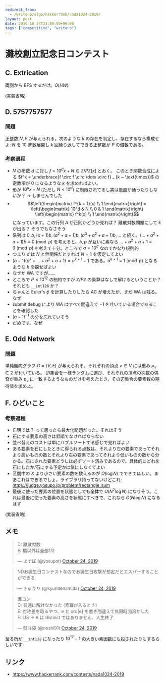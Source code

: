 ```yaml
---
redirect_from:
  - /writeup/algo/hackerrank/nada1024-2019/
layout: post
date: 2019-10-24T23:59:59+09:00
tags: ["competitive", "writeup"]
---
```


# 灘校創立記念日コンテスト

## C. Extrication

両側から BFS するだけ。$O(HW)$

(実装省略)

## D. 5757757577

### 問題

正整数 $N, P$ が与えられる。次のような $k$ の存在を判定し、存在するなら構成せよ:  $N$ を $10$ 進数展開し $k$ 回繰り返してできる正整数が $P$ の倍数である。

### 考察過程

-   $N$ の桁数 $d$ に対し $f = 10^d x + N \in \mathbb{Z}/P\mathbb{Z}[x]$ とおく。
    このとき関数合成による $f^k = \underbrace{f \circ f \circ \dots \circ f} _ {k ~ \text{times}}$ の定数項が $0$ になるような $k$ を求めればよい。
-   形が $10^d x + N$ (ただし $N \lt 10^d$) に制限されてるし実は愚直が通ったりしないか？ → しませんでした
-   $$\left(\begin{matrix} f^{k + 1}(x) \\ 1 \end{matrix}\right) = \left(\begin{matrix} 10^d & N \\ 0 & 1 \end{matrix}\right) \left(\begin{matrix} f^k(x) \\ 1 \end{matrix}\right)$$ になっています。この行列 $A$ が正則かどうか見れば？ 離散対数問題にして $k$ が出る？ そうでもなさそう
-   系列は $0, b, (a + 1)b, (a^2 + a + 1)b, (a^3 + a^2 + a + 1)b, \dots$ と続く。$(\dots + a^2 + a + 1)b \equiv 0 \pmod{p}$ を考えると、$b, p$ が互いに素なら $\dots + a^2 + a + 1 \equiv 0 \pmod{p}$ を考えて十分。ところで $a = 10^d$ なのでかなり規則的
-   つまり $d$ は $N$ と無関係だとすれば $N = 1$ を仮定してよい
-   $(a - 1)(a^k + \dots + a^2 + a + 1) = a^{k + 1} - 1$ である。$a^{k + 1} \equiv 1 \pmod{p}$ となるような $k$ を探せばよい
-   なぜか WA ですが……
-   ところで $P \le 10^{12}$ の制約ですが $\mathbb{Z}/P\mathbb{Z}$ の乗算はなしで解けるということか？ それとも `__int128` か？
-   ちゃんと Euler's $\phi$ を計算したりしたら AC が増えたが、まだ WA は残る。なぜ
-   submit debug により WA はすべて間違えて $-1$ を吐いている場合であることを確認した
-   $(a - 1)^{-1}$ の分を忘れていそう
-   だめです。なぜ

## E. Odd Network

### 問題

単純無向グラフ $G = (V, E)$ が与えられる。それぞれの頂点 $v \in V$ には重み $p_v \in 2$ が付いている。
辺集合を一様ランダムに選び、それぞれの頂点の次数の偶奇が重み $p_v$ に一致するようなものだけを考えたとき、その辺集合の要素数の期待値を求めよ。

## F. ひどいこと

### 考察過程

-   自明では？ って思ったら最大化問題だった。それはそう
-   石にする要素の高さは昇順でなければならない
-   並べ替えのコストは単にバブルソートする感じで見ればよい
-   ある要素を石にしたときに得られる点数は、それより左の要素であってそれより高いものの数とそれより右の要素であってそれより低いものの数から分かる。石にされた要素どうしは必ずソート済みであるので、具体的にどれを石にしたか/石にする予定かは気にしなくてよい
-   区間中の $X$ より小さい要素の数を数えるのが $O(\log N)$ でできてほしい。まあこれはできるでしょ。ライブラリ持ってないけどこれ: <https://judge.yosupo.jp/problem/rectangle_sum>
-   最後に使った要素の位置を状態としても全体で $O(N^2 \log N)$ になりそう。これは最後に使った要素の高さを状態にすべきで、これなら $O(N \log N)$ になるはず

(実装省略)

## メモ

<blockquote class="twitter-tweet" data-partner="tweetdeck"><p lang="ja" dir="ltr">D: 離散対数<br>E: 橋以外は全部1/2</p>&mdash; よすぽ (@yosupot) <a href="https://twitter.com/yosupot/status/1187369813716459521?ref_src=twsrc%5Etfw">October 24, 2019</a></blockquote>
<script async src="https://platform.twitter.com/widgets.js" charset="utf-8"></script>

<blockquote class="twitter-tweet" data-partner="tweetdeck"><p lang="ja" dir="ltr">NDお誕生日コンテストなのでお誕生日攻撃が想定だとエスパーすることができる</p>&mdash; きゅうり (@kyuridenamida) <a href="https://twitter.com/kyuridenamida/status/1187369200022634497?ref_src=twsrc%5Etfw">October 24, 2019</a></blockquote>
<script async src="https://platform.twitter.com/widgets.js" charset="utf-8"></script>

<blockquote class="twitter-tweet" data-partner="tweetdeck"><p lang="ja" dir="ltr">灘コン<br>D: 普通に解けなかった (素冪が入るとき)<br>E: 対称差を取るやつ、e と ord[e] を書き間違えて無限時間溶かした<br>F: LIS → A は distinct ではありません、人生終了</p>&mdash; 熨斗袋 (@noshi91) <a href="https://twitter.com/noshi91/status/1187368875454849024?ref_src=twsrc%5Etfw">October 24, 2019</a></blockquote>
<script async src="https://platform.twitter.com/widgets.js" charset="utf-8"></script>

至る所が `__int128` になったり $10^{17} - 1$ の大きい素因数にも殺されたりもするらしいです


## リンク

-   <https://www.hackerrank.com/contests/nada1024-2019>
